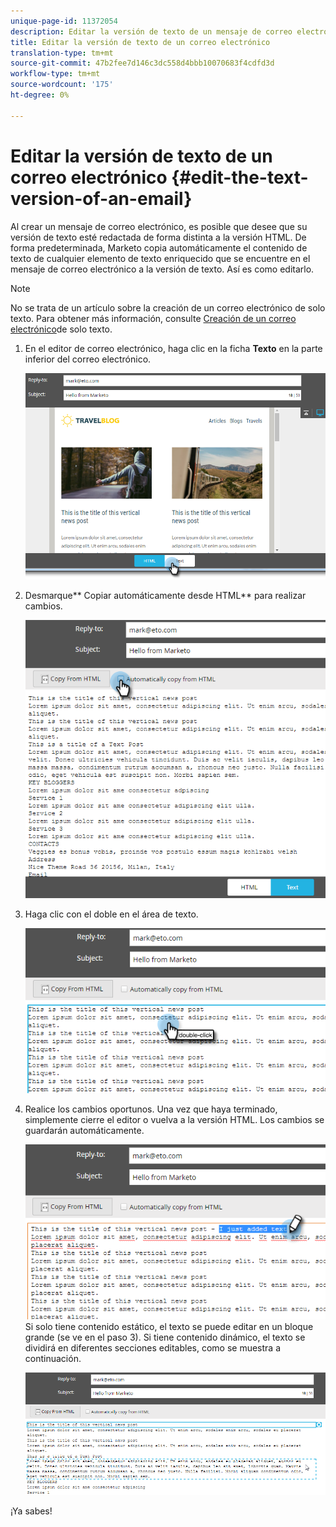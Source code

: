 ```yaml
---
unique-page-id: 11372054
description: Editar la versión de texto de un mensaje de correo electrónico - Documentos de marketing - Documentación del producto
title: Editar la versión de texto de un correo electrónico
translation-type: tm+mt
source-git-commit: 47b2fee7d146c3dc558d4bbb10070683f4cdfd3d
workflow-type: tm+mt
source-wordcount: '175'
ht-degree: 0%

---
```



# Editar la versión de texto de un correo electrónico {#edit-the-text-version-of-an-email}

Al crear un mensaje de correo electrónico, es posible que desee que su versión de texto esté redactada de forma distinta a la versión HTML. De forma predeterminada, Marketo copia automáticamente el contenido de texto de cualquier elemento de texto enriquecido que se encuentre en el mensaje de correo electrónico a la versión de texto. Así es como editarlo.

>[!NOTE]
>
>No se trata de un artículo sobre la creación de un correo electrónico de solo texto. Para obtener más información, consulte [Creación de un correo electrónico](create-a-text-only-email.md)de solo texto.

1. En el editor de correo electrónico, haga clic en la ficha **Texto** en la parte inferior del correo electrónico.

   ![](assets/one-5.png)

1. Desmarque** Copiar automáticamente desde HTML** para realizar cambios.

   ![](assets/two-5.png)

1. Haga clic con el doble en el área de texto.

   ![](assets/three-4.png)

1. Realice los cambios oportunos. Una vez que haya terminado, simplemente cierre el editor o vuelva a la versión HTML. Los cambios se guardarán automáticamente.

   ![](assets/four-4.png)\
   Si solo tiene contenido estático, el texto se puede editar en un bloque grande (se ve en el paso 3). Si tiene contenido dinámico, el texto se dividirá en diferentes secciones editables, como se muestra a continuación.

   ![](assets/five-3.png)

¡Ya sabes!
